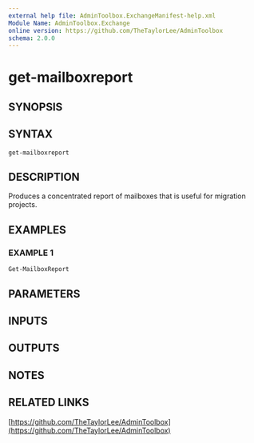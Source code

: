 ```yaml
---
external help file: AdminToolbox.ExchangeManifest-help.xml
Module Name: AdminToolbox.Exchange
online version: https://github.com/TheTaylorLee/AdminToolbox
schema: 2.0.0
---
```


# get-mailboxreport

## SYNOPSIS

## SYNTAX

```
get-mailboxreport
```

## DESCRIPTION
Produces a concentrated report of mailboxes that is useful for migration projects.

## EXAMPLES

### EXAMPLE 1
```
Get-MailboxReport
```

## PARAMETERS

## INPUTS

## OUTPUTS

## NOTES

## RELATED LINKS

[https://github.com/TheTaylorLee/AdminToolbox](https://github.com/TheTaylorLee/AdminToolbox)

